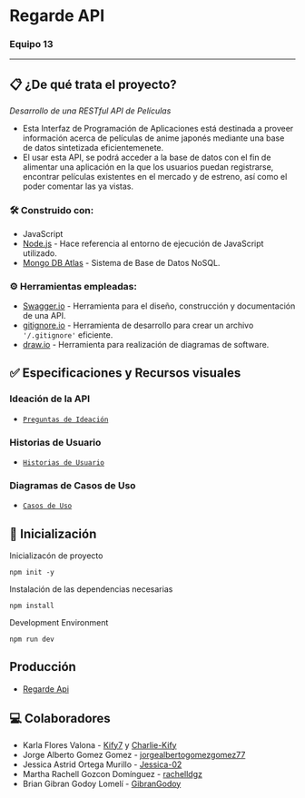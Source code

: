 # Regarde API
### Equipo 13

***

## 📋 ¿De qué trata el proyecto?

_Desarrollo de una RESTful API de Películas_

* Esta Interfaz de Programación de Aplicaciones está  destinada a proveer información acerca de películas de anime japonés mediante una base de datos sintetizada eficientemenete.
* El usar esta API, se podrá acceder a la base de datos con el fin de alimentar una aplicación en la que los usuarios puedan registrarse, encontrar películas existentes en el mercado y de estreno, así como el poder comentar las ya vistas.

### 🛠️ Construido con:

* JavaScript
* [Node.js](https://nodejs.dev/) - Hace referencia al entorno de ejecución de JavaScript utilizado.
* [Mongo DB Atlas](https://www.mongodb.com/) - Sistema de Base de Datos NoSQL.

### ⚙️ Herramientas empleadas:

* [Swagger.io](https://swagger.io/) - Herramienta para el diseño, construcción y documentación de una API.
* [gitignore.io](https://www.toptal.com/developers/gitignore) - Herramienta de desarrollo para crear un archivo `'/.gitignore'` eficiente.
* [draw.io](https://app.diagrams.net/) - Herramienta para realización de diagramas de software.

## ✅ Especificaciones y Recursos visuales

### Ideación de la API
- [`Preguntas de Ideación`](postwork/Ideacion/)

### Historias de Usuario
- [`Historias de Usuario`](postwork/Historias/)

### Diagramas de Casos de Uso
- [`Casos de Uso`](postwork/Casos/)


## 🚀 Inicialización

Inicializacón de proyecto

```
npm init -y
```

Instalación de las dependencias necesarias

```
npm install
```

Development Environment

```
npm run dev
```

## Producción
* [Regarde Api](https://regardapi.herokuapp.com/v1/) 


## 💻 Colaboradores

* Karla Flores Valona - [Kify7](https://github.com/Kify7) y [Charlie-Kify](https://github.com/Charlie-Kify)
* Jorge Alberto Gomez Gomez - [jorgealbertogomezgomez77](https://github.com/jorgealbertogomezgomez77)
* Jessica Astrid Ortega Murillo - [Jessica-02](https://github.com/Jessica-02)
* Martha Rachell Gozcon Domínguez - [rachelldgz](https://github.com/rachelldgz)
* Brian Gibran Godoy Lomelí - [GibranGodoy](https://github.com/GibranGodoy)
